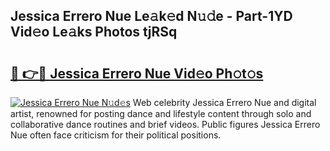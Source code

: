 ## Jessica Errero Nue Le𝚊k𝚎d N𝚞𝚍e - Part-1YD Vid𝚎o Le𝚊ks Photos tjRSq

# <h2><a href="http://fb1qih.evod.top/?m=Jessica+Errero+Nue">🔗 👉🔴 Jessica Errero Nue Vid𝚎o Ph𝚘t𝚘s</a></h2>

[![Jessica Errero Nue N𝚞d𝚎s](https://i.imgur.com/8V9OHl7.gif)](http://fb1qih.evod.top/?m=Jessica+Errero+Nue)
Web celebrity Jessica Errero Nue and digital artist, renowned for posting dance and lifestyle content through solo and collaborative dance routines and brief videos. Public figures Jessica Errero Nue often face criticism for their political positions. 
